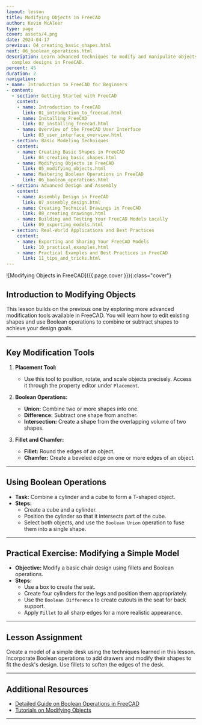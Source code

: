 ```yaml
---
layout: lesson
title: Modifying Objects in FreeCAD
author: Kevin McAleer
type: page
cover: assets/4.png
date: 2024-04-17
previous: 04_creating_basic_shapes.html
next: 06_boolean_operations.html
description: Learn advanced techniques to modify and manipulate objects to create
  complex designs in FreeCAD.
percent: 45
duration: 2
navigation:
- name: Introduction to FreeCAD for Beginners
- content:
  - section: Getting Started with FreeCAD
    content:
    - name: Introduction to FreeCAD
      link: 01_introduction_to_freecad.html
    - name: Installing FreeCAD
      link: 02_installing_freecad.html
    - name: Overview of the FreeCAD User Interface
      link: 03_user_interface_overview.html
  - section: Basic Modeling Techniques
    content:
    - name: Creating Basic Shapes in FreeCAD
      link: 04_creating_basic_shapes.html
    - name: Modifying Objects in FreeCAD
      link: 05_modifying_objects.html
    - name: Mastering Boolean Operations in FreeCAD
      link: 06_boolean_operations.html
  - section: Advanced Design and Assembly
    content:
    - name: Assembly Design in FreeCAD
      link: 07_assembly_design.html
    - name: Creating Technical Drawings in FreeCAD
      link: 08_creating_drawings.html
    - name: Building and Testing Your FreeCAD Models Locally
      link: 09_exporting_models.html
  - section: Real-World Applications and Best Practices
    content:
    - name: Exporting and Sharing Your FreeCAD Models
      link: 10_practical_examples.html
    - name: Practical Examples and Best Practices in FreeCAD
      link: 11_tips_and_tricks.html
---
```



![Modifying Objects in FreeCAD]({{ page.cover }}){:class="cover"}

## Introduction to Modifying Objects

This lesson builds on the previous one by exploring more advanced modification tools available in FreeCAD. You will learn how to edit existing shapes and use Boolean operations to combine or subtract shapes to achieve your design goals.

---

## Key Modification Tools

1. **Placement Tool:**
   - Use this tool to position, rotate, and scale objects precisely. Access it through the property editor under `Placement`.

2. **Boolean Operations:**
   - **Union:** Combine two or more shapes into one.
   - **Difference:** Subtract one shape from another.
   - **Intersection:** Create a shape from the overlapping volume of two shapes.

3. **Fillet and Chamfer:**
   - **Fillet:** Round the edges of an object.
   - **Chamfer:** Create a beveled edge on one or more edges of an object.

---

## Using Boolean Operations

- **Task:** Combine a cylinder and a cube to form a T-shaped object.
- **Steps:**
  - Create a cube and a cylinder.
  - Position the cylinder so that it intersects part of the cube.
  - Select both objects, and use the `Boolean Union` operation to fuse them into a single shape.

---

## Practical Exercise: Modifying a Simple Model

- **Objective:** Modify a basic chair design using fillets and Boolean operations.
- **Steps:**
  - Use a box to create the seat.
  - Create four cylinders for the legs and position them appropriately.
  - Use the `Boolean Difference` to create cutouts in the seat for back support.
  - Apply `Fillet` to all sharp edges for a more realistic appearance.

---

## Lesson Assignment

Create a model of a simple desk using the techniques learned in this lesson. Incorporate Boolean operations to add drawers and modify their shapes to fit the desk's design. Use fillets to soften the edges of the desk.

---

## Additional Resources

- [Detailed Guide on Boolean Operations in FreeCAD](https://wiki.freecadweb.org/Boolean_Operation)
- [Tutorials on Modifying Objects](https://www.youtube.com/results?search_query=freecad+modifying+objects)

---

